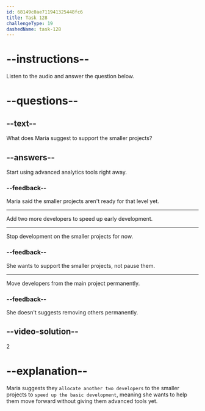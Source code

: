 ```yaml
---
id: 68149c0ae711941325448fc6
title: Task 128
challengeType: 19
dashedName: task-128
---
```


<!-- (Audio) Maria: Maybe we could allocate another two developers to them instead, to help speed up the basic development. -->

# --instructions--

Listen to the audio and answer the question below.

# --questions--

## --text--

What does Maria suggest to support the smaller projects?

## --answers--

Start using advanced analytics tools right away.

### --feedback--

Maria said the smaller projects aren't ready for that level yet.

---

Add two more developers to speed up early development.

---

Stop development on the smaller projects for now.

### --feedback--

She wants to support the smaller projects, not pause them.

---

Move developers from the main project permanently.

### --feedback--

She doesn't suggests removing others permanently.

## --video-solution--

2

# --explanation--

Maria suggests they `allocate another two developers` to the smaller projects to `speed up the basic development`, meaning she wants to help them move forward without giving them advanced tools yet.
